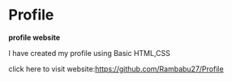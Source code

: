 # Profile

**profile website**

I have created my profile using Basic HTML,CSS

click here to visit website:https://github.com/Rambabu27/Profile

